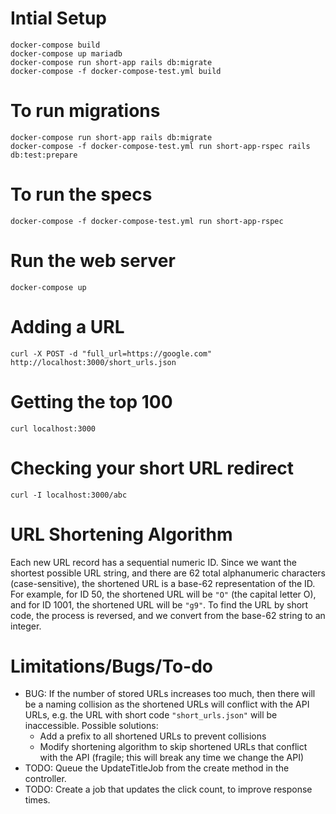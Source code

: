 # Intial Setup

    docker-compose build
    docker-compose up mariadb
    docker-compose run short-app rails db:migrate
    docker-compose -f docker-compose-test.yml build

# To run migrations

    docker-compose run short-app rails db:migrate
    docker-compose -f docker-compose-test.yml run short-app-rspec rails db:test:prepare

# To run the specs

    docker-compose -f docker-compose-test.yml run short-app-rspec

# Run the web server

    docker-compose up

# Adding a URL

    curl -X POST -d "full_url=https://google.com" http://localhost:3000/short_urls.json

# Getting the top 100

    curl localhost:3000

# Checking your short URL redirect

    curl -I localhost:3000/abc

# URL Shortening Algorithm

Each new URL record has a sequential numeric ID. Since we want the shortest
possible URL string, and there are 62 total alphanumeric characters
(case-sensitive), the shortened URL is a base-62 representation of the ID. For
example, for ID 50, the shortened URL will be `"O"` (the capital letter O), and
for ID 1001, the shortened URL will be `"g9"`. To find the URL by short code,
the process is reversed, and we convert from the base-62 string to an integer. 

# Limitations/Bugs/To-do

* BUG: If the number of stored URLs increases too much, then there will be a
  naming collision as the shortened URLs will conflict with the API URLs, e.g.
  the URL with short code `"short_urls.json"` will be inaccessible.
  Possible solutions:
  * Add a prefix to all shortened URLs to prevent collisions
  * Modify shortening algorithm to skip shortened URLs that conflict with the
    API (fragile; this will break any time we change the API)
* TODO: Queue the UpdateTitleJob from the create method in the controller.
* TODO: Create a job that updates the click count, to improve response times.
